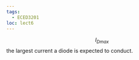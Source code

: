 ```yaml
---
tags:
  - ECED3201
loc: lect6
---
```

$$I_{Dmax}$$
the largest current a diode is expected to conduct.